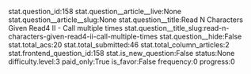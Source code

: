 stat.question_id:158
stat.question__article__live:None
stat.question__article__slug:None
stat.question__title:Read N Characters Given Read4 II - Call multiple times
stat.question__title_slug:read-n-characters-given-read4-ii-call-multiple-times
stat.question__hide:False
stat.total_acs:20
stat.total_submitted:46
stat.total_column_articles:2
stat.frontend_question_id:158
stat.is_new_question:False
status:None
difficulty.level:3
paid_only:True
is_favor:False
frequency:0
progress:0
